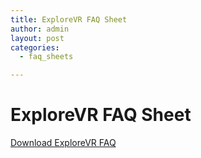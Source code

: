 ```yaml
---
title: ExploreVR FAQ Sheet
author: admin
layout: post
categories: 
  - faq_sheets

---
```


<h1>ExploreVR FAQ Sheet</h1>
<p><a href="/files/FactSheet_exploreVRlink.pdf">Download ExploreVR FAQ</a></p>
